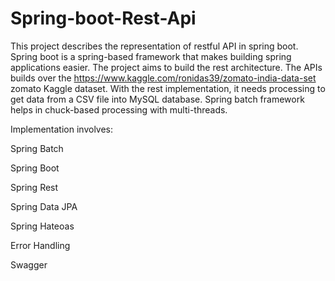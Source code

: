 # Spring-boot-Rest-Api

This project describes the representation of restful API in spring boot. 
Spring boot is a spring-based framework that makes building spring applications easier. The project aims to build the rest architecture.
The APIs builds over the https://www.kaggle.com/ronidas39/zomato-india-data-set zomato Kaggle dataset. 
With the rest implementation, it needs processing to get data from a CSV file into MySQL database. 
Spring batch framework helps in chuck-based processing with multi-threads.


Implementation involves:

Spring Batch  

Spring Boot 

Spring Rest

Spring Data JPA 

Spring Hateoas 

Error Handling

Swagger
